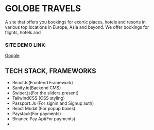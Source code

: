 # GOLOBE TRAVELS
<p>A site that offers you bookings for exortic places, hotels and resorts in various top locations in Europe, Asia and beyond. 
    We offer bookings for flights, hotels and 
</p>

### SITE DEMO LINK:
[Google](https://earnest-pegasus-fbb61c.netlify.app/)



## TECH STACK, FRAMEWORKS
- ReactJs(Frontend Framework)
- Sanity.io(Backend CMS)
- Swiper.js(For the sliders present)
- TailwindCSS (CSS styling)
- Passport.Js (For signin and Signup auth)
- React Modal (For popup boxes)
- Paystack(For payments)
- Binance Pay Api(For payments)
- 
